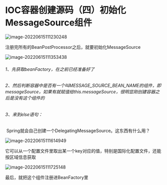 # IOC容器创建源码（四）初始化MessageSource组件

![image-20220615111230248](C:\Users\HP\AppData\Roaming\Typora\typora-user-images\image-20220615111230248.png)

注册完所有的BeanPostProcessor之后，就要初始化MessageSource

![image-20220615111353438](C:\Users\HP\AppData\Roaming\Typora\typora-user-images\image-20220615111353438.png)

###### 1、先获取beanFactory，在之前已经准备好了

###### 2、然后判断容器中是否有一个叫MESSAGE_SOURCE_BEAN_NAME的组件，即messageSource，如果有就赋值给this.messageSource，很明显刚创建容器之后是没有这个组件的

###### 3、来到else语句：

​	Spring就会自己创建一个DelegatingMessageSource。这东西有什么用？

![image-20220615111614949](C:\Users\HP\AppData\Roaming\Typora\typora-user-images\image-20220615111614949.png)

它可以从一个配置文件里取出某一个key对应的值，特别是国际化配置文件，还能按区域信息获取

![image-20220615111725148](C:\Users\HP\AppData\Roaming\Typora\typora-user-images\image-20220615111725148.png)

最后，就把这个组件注册进BeanFactory里